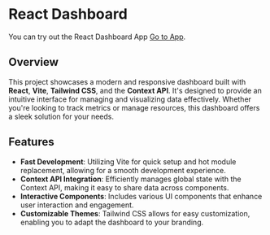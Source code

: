 # React Dashboard

You can try out the React Dashboard App [Go to App](https://sleekdashboard.netlify.app).

## Overview

This project showcases a modern and responsive dashboard built with **React**, **Vite**, **Tailwind CSS**, and the **Context API**. It's designed to provide an intuitive interface for managing and visualizing data effectively. Whether you're looking to track metrics or manage resources, this dashboard offers a sleek solution for your needs.

## Features

- **Fast Development**: Utilizing Vite for quick setup and hot module replacement, allowing for a smooth development experience.
- **Context API Integration**: Efficiently manages global state with the Context API, making it easy to share data across components.
- **Interactive Components**: Includes various UI components that enhance user interaction and engagement.
- **Customizable Themes**: Tailwind CSS allows for easy customization, enabling you to adapt the dashboard to your branding.
